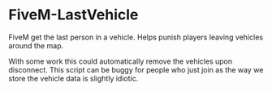 # FiveM-LastVehicle
FiveM get the last person in a vehicle. Helps punish players leaving vehicles around the map. 

With some work this could automatically remove the vehicles upon disconnect. This script can be buggy for people who just join as the way we store the vehicle data is slightly idiotic.
